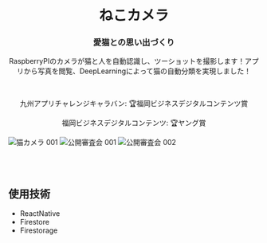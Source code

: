 <h1 align='center'>ねこカメラ</h1>
<h3 align='center'>愛猫との思い出づくり</h3>
<p align='center'>RaspberryPIのカメラが猫と人を自動認識し、ツーショットを撮影します！アプリから写真を閲覧、DeepLearningによって猫の自動分類を実現しました！</p>

<br/>
<p align='center'>九州アプリチャレンジキャラバン: 🏆福岡ビジネスデジタルコンテンツ賞</p>
<p align='center'>福岡ビジネスデジタルコンテンツ: 🏆ヤング賞</p>

![猫カメラ 001](https://user-images.githubusercontent.com/40536586/112173424-e603d480-8c38-11eb-8139-bfbbcab24702.jpeg)
![公開審査会 001](https://user-images.githubusercontent.com/40536586/112175825-e8ffc480-8c3a-11eb-9485-916e652f94ca.jpeg)
![公開審査会 002](https://user-images.githubusercontent.com/40536586/112175830-eac98800-8c3a-11eb-81a9-b8b3becca390.jpeg)


<br/>
<br/>


## 使用技術
- ReactNative
- Firestore
- Firestorage

